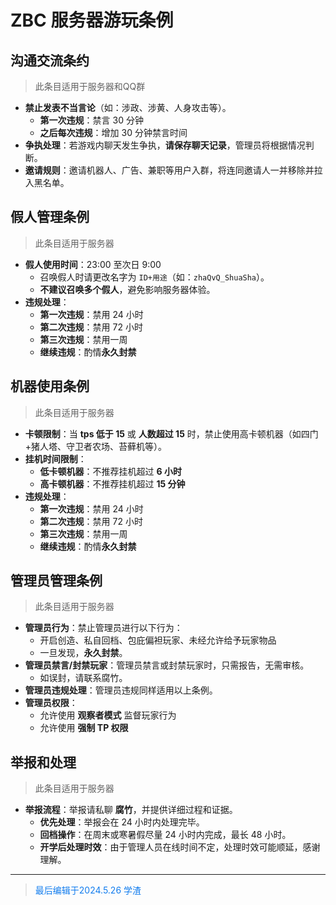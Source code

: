 # ZBC 服务器游玩条例

## 沟通交流条约
> 此条目适用于服务器和QQ群
- **禁止发表不当言论**（如：涉政、涉黄、人身攻击等）。  
  - **第一次违规**：禁言 30 分钟  
  - **之后每次违规**：增加 30 分钟禁言时间
- **争执处理**：若游戏内聊天发生争执，**请保存聊天记录**，管理员将根据情况判断。
- **邀请规则**：邀请机器人、广告、兼职等用户入群，将连同邀请人一并移除并拉入黑名单。

## 假人管理条例
> 此条目适用于服务器
- **假人使用时间**：23:00 至次日 9:00  
  - 召唤假人时请更改名字为 `ID+用途`（如：`zhaQvQ_ShuaSha`）。  
  - **不建议召唤多个假人**，避免影响服务器体验。
- **违规处理**：
  - **第一次违规**：禁用 24 小时  
  - **第二次违规**：禁用 72 小时  
  - **第三次违规**：禁用一周  
  - **继续违规**：酌情**永久封禁**

## 机器使用条例
> 此条目适用于服务器
- **卡顿限制**：当 **tps 低于 15** 或 **人数超过 15** 时，禁止使用高卡顿机器（如四门+猪人塔、守卫者农场、苔藓机等）。
- **挂机时间限制**：  
  - **低卡顿机器**：不推荐挂机超过 **6 小时**  
  - **高卡顿机器**：不推荐挂机超过 **15 分钟**
- **违规处理**：
  - **第一次违规**：禁用 24 小时  
  - **第二次违规**：禁用 72 小时  
  - **第三次违规**：禁用一周  
  - **继续违规**：酌情**永久封禁**

## 管理员管理条例
> 此条目适用于服务器
- **管理员行为**：禁止管理员进行以下行为：
  - 开启创造、私自回档、包庇偏袒玩家、未经允许给予玩家物品  
  - 一旦发现，**永久封禁**。
- **管理员禁言/封禁玩家**：管理员禁言或封禁玩家时，只需报告，无需审核。  
  - 如误封，请联系腐竹。
- **管理员违规处理**：管理员违规同样适用以上条例。
- **管理员权限**：
  - 允许使用 **观察者模式** 监督玩家行为  
  - 允许使用 **强制 TP 权限**

## 举报和处理
> 此条目适用于服务器
- **举报流程**：举报请私聊 **腐竹**，并提供详细过程和证据。  
  - **优先处理**：举报会在 24 小时内处理完毕。
  - **回档操作**：在周末或寒暑假尽量 24 小时内完成，最长 48 小时。  
  - **开学后处理时效**：由于管理人员在线时间不定，处理时效可能顺延，感谢理解。

---
> <font style="color:#117CEE;">最后编辑于2024.5.26 学渣</font>
